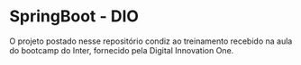 # SpringBoot - DIO
O projeto postado nesse repositório condiz ao treinamento recebido na aula do bootcamp do Inter, fornecido pela Digital Innovation One.